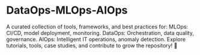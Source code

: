 # DataOps-MLOps-AIOps
A curated collection of tools, frameworks, and best practices for:  MLOps: CI/CD, model deployment, monitoring. DataOps: Orchestration, data quality, governance. AIOps: Intelligent IT operations, anomaly detection. Explore tutorials, tools, case studies, and contribute to grow the repository! 🚀
